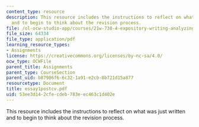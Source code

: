 ```yaml
---
content_type: resource
description: This resource includes the instructions to reflect on what was just written
  and to begin to think about the revision process.
file: /ol-ocw-studio-app/courses/21w-730-4-expository-writing-analyzing-mass-media-spring-2001/53ee3d142cfecdeb783eec463c1d402e_essay1postcv.pdf
file_size: 64334
file_type: application/pdf
learning_resource_types:
- Assignments
license: https://creativecommons.org/licenses/by-nc-sa/4.0/
ocw_type: OCWFile
parent_title: Assignments
parent_type: CourseSection
parent_uid: b87986f6-6c32-1a91-e2cb-8b721d15a877
resourcetype: Document
title: essay1postcv.pdf
uid: 53ee3d14-2cfe-cdeb-783e-ec463c1d402e
---
```

This resource includes the instructions to reflect on what was just written and to begin to think about the revision process.